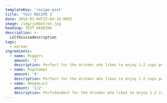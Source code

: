 ```yaml
---
templateKey: 'recipe-post'
title: 'Test RECIPE 1'
date: 2018-01-04T15:04:10.000Z
image: /img/jumbotron.jpg
heading: TEST HEADING
description: >-
  Lolthisisadescription
tags:
  - korean
ingredients:
  - name: Poggers
    amount: '2'
    description: Perfect for the drinker who likes to enjoy 1-2 cups per day.
  - name: Pogchamps
    amount: '4'
    description: Perfect for the drinker who likes to enjoy 1-2 cups per day.
  - name: OmegaLuLS
    amount: '1/2'
    description: Perfsdasdect for the drinker who likes to enjoy 1-2 cups per day.
---
```

